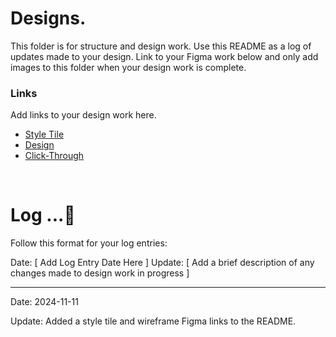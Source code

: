 # Designs.

This folder is for structure and design work. Use this README as a log of updates made to your design. Link to your Figma work below and only add images to this folder when your design work is complete.


### Links

Add links to your design work here.
* [Style Tile](https://www.figma.com/design/LnAL8rgIk8O6Ubiu2LhedY/RPG-Game---Style-Tile?node-id=0-1&t=VrXMtIzOl75OVerL-1)
* [Design](https://www.figma.com/design/RC0kkJ9S4DNYPmMt06y8o9/RPG-Game--Wireframe?node-id=0-1&t=Yh7ubNthVXNwczHm-1)
* [Click-Through](https://www.figma.com/proto/RC0kkJ9S4DNYPmMt06y8o9/RPG-Game?node-id=56-231&starting-point-node-id=56%3A231)

<br>

# Log ...🚀

Follow this format for your log entries:

Date: [ Add Log Entry Date Here ]
Update: [ Add a brief description of any changes made to design work in progress ]

---

Date: 2024-11-11

Update: Added a style tile and wireframe Figma links to the README.



